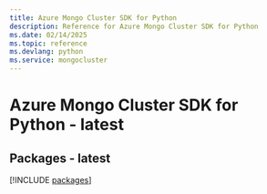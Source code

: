 ```yaml
---
title: Azure Mongo Cluster SDK for Python
description: Reference for Azure Mongo Cluster SDK for Python
ms.date: 02/14/2025
ms.topic: reference
ms.devlang: python
ms.service: mongocluster
---
```

# Azure Mongo Cluster SDK for Python - latest
## Packages - latest
[!INCLUDE [packages](mongo-cluster-index.md)]